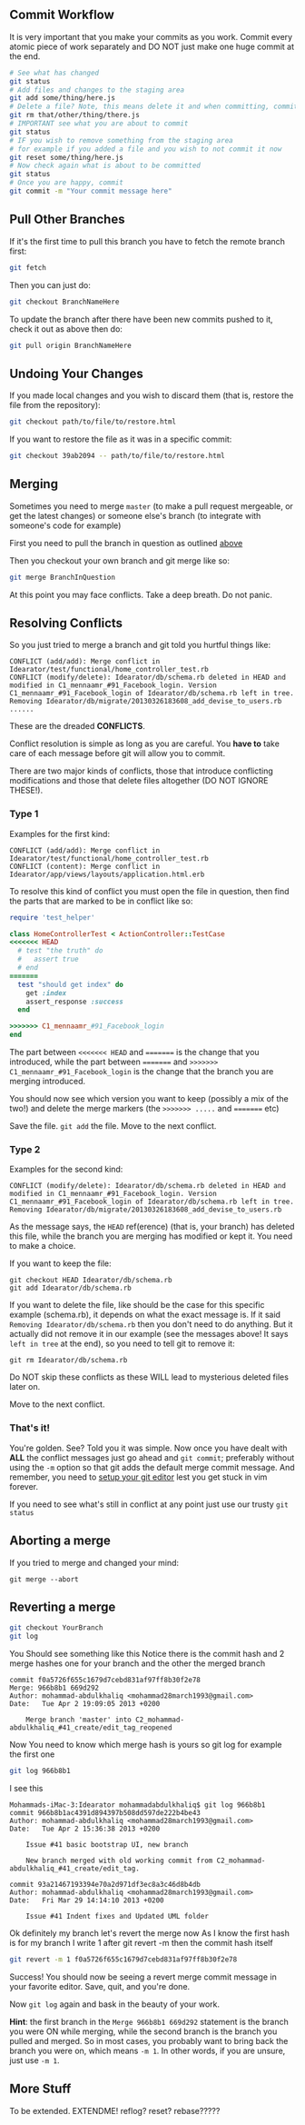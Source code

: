 ## Commit Workflow
It is very important that you make your commits as you work. Commit every atomic piece of work separately and DO NOT just make one huge commit at the end.

```sh
# See what has changed
git status
# Add files and changes to the staging area
git add some/thing/here.js
# Delete a file? Note, this means delete it and when committing, commit the fact that it has been deleted.
git rm that/other/thing/there.js
# IMPORTANT see what you are about to commit
git status
# IF you wish to remove something from the staging area
# for example if you added a file and you wish to not commit it now
git reset some/thing/here.js
# Now check again what is about to be committed
git status
# Once you are happy, commit
git commit -m "Your commit message here"
```

## Pull Other Branches
If it's the first time to pull this branch you have to fetch the remote branch first:
```sh
git fetch
```
Then you can just do:
```sh
git checkout BranchNameHere
```
To update the branch after there have been new commits pushed to it, check it out as above then do:
```sh
git pull origin BranchNameHere
```
## Undoing Your Changes
If you made local changes and you wish to discard them (that is, restore the file from the repository):
```sh
git checkout path/to/file/to/restore.html
```
If you want to restore the file as it was in a specific commit:
```sh
git checkout 39ab2094 -- path/to/file/to/restore.html
```
## Merging
Sometimes you need to merge `master` (to make a pull request mergeable, or get the latest changes) or someone else's branch (to integrate with someone's code for example)

First you need to pull the branch in question as outlined [above](git-cheatsheet#pull-other-branches)

Then you checkout your own branch and git merge like so:
```sh
git merge BranchInQuestion
```
At this point you may face conflicts. Take a deep breath. Do not panic.

## Resolving Conflicts
So you just tried to merge a branch and git told you hurtful things like:
```
CONFLICT (add/add): Merge conflict in Idearator/test/functional/home_controller_test.rb
CONFLICT (modify/delete): Idearator/db/schema.rb deleted in HEAD and modified in C1_mennaamr_#91_Facebook_login. Version C1_mennaamr_#91_Facebook_login of Idearator/db/schema.rb left in tree.
Removing Idearator/db/migrate/20130326183608_add_devise_to_users.rb
......
```
These are the dreaded **CONFLICTS**.

Conflict resolution is simple as long as you are careful. You **have to** take care of each message before git will allow you to commit.

There are two major kinds of conflicts, those that introduce conflicting modifications and those that delete files altogether (DO NOT IGNORE THESE!).

### Type 1
Examples for the first kind:
```
CONFLICT (add/add): Merge conflict in Idearator/test/functional/home_controller_test.rb
CONFLICT (content): Merge conflict in Idearator/app/views/layouts/application.html.erb
```
To resolve this kind of conflict you must open the file in question, then find the parts that are marked to be in conflict like so:
```ruby
require 'test_helper'

class HomeControllerTest < ActionController::TestCase
<<<<<<< HEAD
  # test "the truth" do
  #   assert true
  # end
=======
  test "should get index" do
    get :index
    assert_response :success
  end

>>>>>>> C1_mennaamr_#91_Facebook_login
end
```
The part between `<<<<<<< HEAD` and `=======` is the change that you introduced, while the part between `=======` and `>>>>>>> C1_mennaamr_#91_Facebook_login` is the change that the branch you are merging introduced. 

You should now see which version you want to keep (possibly a mix of the two!) and delete the merge markers (the `>>>>>>> .....` and `=======` etc)

Save the file. `git add` the file. Move to the next conflict.

### Type 2
Examples for the second kind:
```
CONFLICT (modify/delete): Idearator/db/schema.rb deleted in HEAD and modified in C1_mennaamr_#91_Facebook_login. Version C1_mennaamr_#91_Facebook_login of Idearator/db/schema.rb left in tree.
Removing Idearator/db/migrate/20130326183608_add_devise_to_users.rb
```
As the message says, the `HEAD` ref(erence) (that is, your branch) has deleted this file, while the branch you are merging has modified or kept it. You need to make a choice.

If you want to keep the file:
```
git checkout HEAD Idearator/db/schema.rb
git add Idearator/db/schema.rb
```
If you want to delete the file, like should be the case for this specific example (schema.rb), it depends on what the exact message is. If it said `Removing Idearator/db/schema.rb` then you don't need to do anything. But it actually did not remove it in our example (see the messages above! It says `left in tree` at the end), so you need to tell git to remove it:
```
git rm Idearator/db/schema.rb
```

Do NOT skip these conflicts as these WILL lead to mysterious deleted files later on.

Move to the next conflict.

### That's it!
You're golden. See? Told you it was simple. Now once you have dealt with **ALL** the conflict messages just go ahead and `git commit`; preferably without using the `-m` option so that git adds the default merge commit message. And remember, you need to [setup your git editor](https://github.com/DevYah/coolsoft-13/wiki/Configuring-Your-Environment#git) lest you get stuck in vim forever.

If you need to see what's still in conflict at any point just use our trusty `git status`

## Aborting a merge
If you tried to merge and changed your mind:
```
git merge --abort
```

## Reverting a merge
```sh
git checkout YourBranch
git log 
```

You Should see something like this
Notice there is the commit hash and 2 merge hashes one for your branch and the other the merged branch
```
commit f0a5726f655c1679d7cebd831af97ff8b30f2e78
Merge: 966b8b1 669d292
Author: mohammad-abdulkhaliq <mohammad28march1993@gmail.com>
Date:   Tue Apr 2 19:09:05 2013 +0200

    Merge branch 'master' into C2_mohammad-abdulkhaliq_#41_create/edit_tag_reopened
```

Now You need to know which merge hash is yours so git log for example the first one     
```sh
git log 966b8b1
```

I see this 
```
Mohammads-iMac-3:Idearator mohammadabdulkhaliq$ git log 966b8b1
commit 966b8b1ac4391d894397b508dd597de222b4be43
Author: mohammad-abdulkhaliq <mohammad28march1993@gmail.com>
Date:   Tue Apr 2 15:36:38 2013 +0200

    Issue #41 basic bootstrap UI, new branch
    
    New branch merged with old working commit from C2_mohammad-abdulkhaliq_#41_create/edit_tag.

commit 93a21467193394e70a2d971df3ec8a3c46d8b4db
Author: mohammad-abdulkhaliq <mohammad28march1993@gmail.com>
Date:   Fri Mar 29 14:14:10 2013 +0200

    Issue #41 Indent fixes and Updated UML folder
```

Ok definitely my branch let's revert the merge now 
As I know the first hash is for my branch I write 1 after git revert -m then the commit hash itself
```sh
git revert -m 1 f0a5726f655c1679d7cebd831af97ff8b30f2e78
```
Success! You should now be seeing a revert merge commit message in your favorite editor. Save, quit, and you're done. 

Now `git log` again and bask in the beauty of your work.

**Hint**: the first branch in the `Merge 966b8b1 669d292` statement is the branch you were ON while merging, while the second branch is the branch you pulled and merged. So in most cases, you probably want to bring back the branch you were on, which means `-m 1`. In other words, if you are unsure, just use `-m 1`.

## More Stuff
To be extended. EXTENDME!
reflog?
reset?
rebase?????
